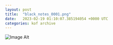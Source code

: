 ```yaml
---
layout:	post
title:	"black_notes_0001.png"
date:	2023-02-19 01:10:07.385194054 +0000 UTC
categories:	kof archive
---
```


![Image Alt](https://k0f.github.io/assets/black_notes_0001.png)